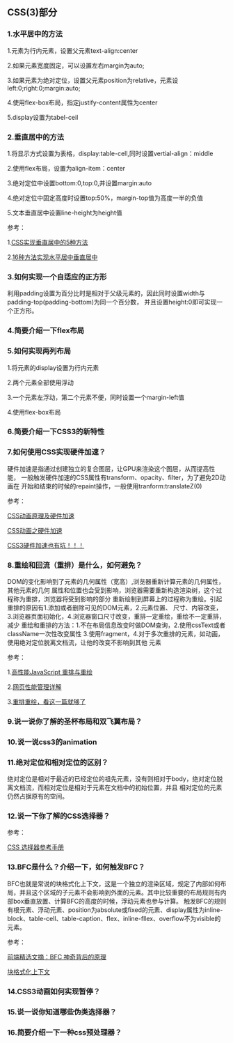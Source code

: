 ## CSS(3)部分
### 1.水平居中的方法
1.元素为行内元素，设置父元素text-align:center

2.如果元素宽度固定，可以设置左右margin为auto;

3.如果元素为绝对定位，设置父元素position为relative，元素设left:0;right:0;margin:auto;

4.使用flex-box布局，指定justify-content属性为center

5.display设置为tabel-ceil

### 2.垂直居中的方法
1.将显示方式设置为表格，display:table-cell,同时设置vertial-align：middle

2.使用flex布局，设置为align-item：center

3.绝对定位中设置bottom:0,top:0,并设置margin:auto

4.绝对定位中固定高度时设置top:50%，margin-top值为高度一半的负值

5.文本垂直居中设置line-height为height值

参考：

1.[CSS实现垂直居中的5种方法](https://www.qianduan.net/css-to-achieve-the-vertical-center-of-the-five-kinds-of-methods/)

2.[16种方法实现水平居中垂直居中](https://juejin.im/post/58f818bbb123db006233ab2a)

### 3.如何实现一个自适应的正方形
利用padding设置为百分比时是相对于父级元素的，因此同时设置width与padding-top(padding-bottom)为同一个百分数，
并且设置height:0即可实现一个正方形。

### 4.简要介绍一下flex布局

### 5.如何实现两列布局
1.将元素的display设置为行内元素

2.两个元素全部使用浮动

3.一个元素左浮动，第二个元素不便，同时设置一个margin-left值

4.使用flex-box布局

### 6.简要介绍一下CSS3的新特性


### 7.如何使用CSS实现硬件加速？
硬件加速是指通过创建独立的复合图层，让GPU来渲染这个图层，从而提高性能，
一般触发硬件加速的CSS属性有transform、opacity、filter，为了避免2D动画在
开始和结束的时候的repaint操作，一般使用tranform:translateZ(0)

参考：

[CSS动画原理及硬件加速](http://www.cnblogs.com/shytong/p/5419565.html)

[CSS动画之硬件加速](https://www.w3cplus.com/css3/introduction-to-hardware-acceleration-css-animations.html)

[CSS3硬件加速也有坑！！！](https://div.io/topic/1348)

### 8.重绘和回流（重排）是什么，如何避免？
DOM的变化影响到了元素的几何属性（宽高）,浏览器重新计算元素的几何属性，其他元素的几何
属性和位置也会受到影响，浏览器需要重新构造渲染树，这个过程称为重排，浏览器将受到影响的部分
重新绘制到屏幕上的过程称为重绘。引起重排的原因有1.添加或者删除可见的DOM元素，2.元素位置、
尺寸、内容改变，3.浏览器页面初始化，4.浏览器窗口尺寸改变，重排一定重绘，重绘不一定重排，减少
重绘和重排的方法：1.不在布局信息改变时做DOM查询，2.使用cssText或者className一次性改变属性
3.使用fragment，4.对于多次重排的元素，如动画，使用绝对定位脱离文档流，让他的改变不影响到其他
元素

参考：

1.[高性能JavaScript 重排与重绘](http://www.cnblogs.com/zichi/p/4720000.html)

2.[网页性能管理详解](http://www.ruanyifeng.com/blog/2015/09/web-page-performance-in-depth.html)

3.[重排重绘，看这一篇就够了](https://juejin.im/entry/582f16fca22b9d006b7afd89)

### 9.说一说你了解的圣杯布局和双飞翼布局？

### 10.说一说css3的animation

### 11.绝对定位和相对定位的区别？
绝对定位是相对于最近的已经定位的祖先元素，没有则相对于body，绝对定位脱离文档流，而相对定位是相对于元素在文档中的初始位置，并且
相对定位的元素仍然占据原有的空间。

### 12.说一下你了解的CSS选择器？

参考：

[CSS 选择器参考手册](http://www.w3school.com.cn/cssref/css_selectors.asp)


### 13.BFC是什么？介绍一下，如何触发BFC？
BFC也就是常说的块格式化上下文，这是一个独立的渲染区域，规定了内部如何布局，并且这个区域的子元素不会影响到外面的元素。其中比较重要的布局规则有内部box垂直放置、计算BFC的高度的时候，浮动元素也参与计算。
触发BFC的规则有根元素、浮动元素、position为absolute或fixed的元素、display属性为inline-block、table-cell、table-caption、flex、inline-fllex、overflow不为visible的元素。

参考：

[前端精选文摘：BFC 神奇背后的原理](http://www.cnblogs.com/lhb25/p/inside-block-formatting-ontext.html)

[块格式化上下文](https://developer.mozilla.org/zh-CN/docs/Web/Guide/CSS/Block_formatting_context)

### 14.CSS3动画如何实现暂停？

### 15.说一说你知道哪些伪类选择器？


### 16.简要介绍一下一种css预处理器？